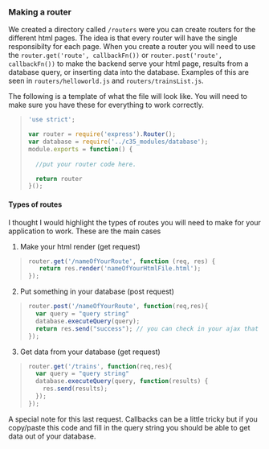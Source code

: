 ### Making a router

We created a directory called `/routers` were you can create routers for the different html pages. The idea is that every router will have the single responsibilty for each page. When you create a router you will need to use the `router.get('route', callbackFn())` or `router.post('route', callbackFn())` to make the backend serve your html page, results from a database query, or inserting data into the database. Examples of this are seen in `routers/helloworld.js` and `routers/trainsList.js`.

The following is a template of what the file will look like. You will need to make sure you have these for everything to work correctly.

>```javascript
>'use strict';
>
>var router = require('express').Router();
>var database = require('../c35_modules/database');
>module.exports = function() {
>  
> 	//put your router code here.
>
>	return router
>}();
>```

#### Types of routes
I thought I would highlight the types of routes you will need to make for your application to work. These are the main cases

1) Make your html render (get request)

>```javascript
> router.get('/nameOfYourRoute', function (req, res) {
>    return res.render('nameOfYourHtmlFile.html');
> });
>```

2) Put something in your database (post request)

>```javascript
> router.post('/nameOfYourRoute', function(req,res){
>   var query = "query string"
>   database.executeQuery(query);
>   return res.send("success"); // you can check in your ajax that the request was successful
> });
>```

3) Get data from your database (get request)

>```javascript
> router.get('/trains', function(req,res){
>  	var query = "query string"
>   database.executeQuery(query, function(results) {
>     res.send(results);
>   });
> });
>```

A special note for this last request. Callbacks can be a little tricky but if you copy/paste this code and fill in the query string you should be able to get data out of your database.
